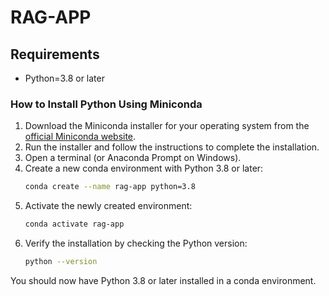# RAG-APP

## Requirements

- Python=3.8 or later

### How to Install Python Using Miniconda

1. Download the Miniconda installer for your operating system from the [official Miniconda website](https://docs.conda.io/en/latest/miniconda.html).
2. Run the installer and follow the instructions to complete the installation.
3. Open a terminal (or Anaconda Prompt on Windows).
4. Create a new conda environment with Python 3.8 or later:
    ```sh
    conda create --name rag-app python=3.8
    ```
5. Activate the newly created environment:
    ```sh
    conda activate rag-app
    ```
6. Verify the installation by checking the Python version:
    ```sh
    python --version
    ```

You should now have Python 3.8 or later installed in a conda environment.